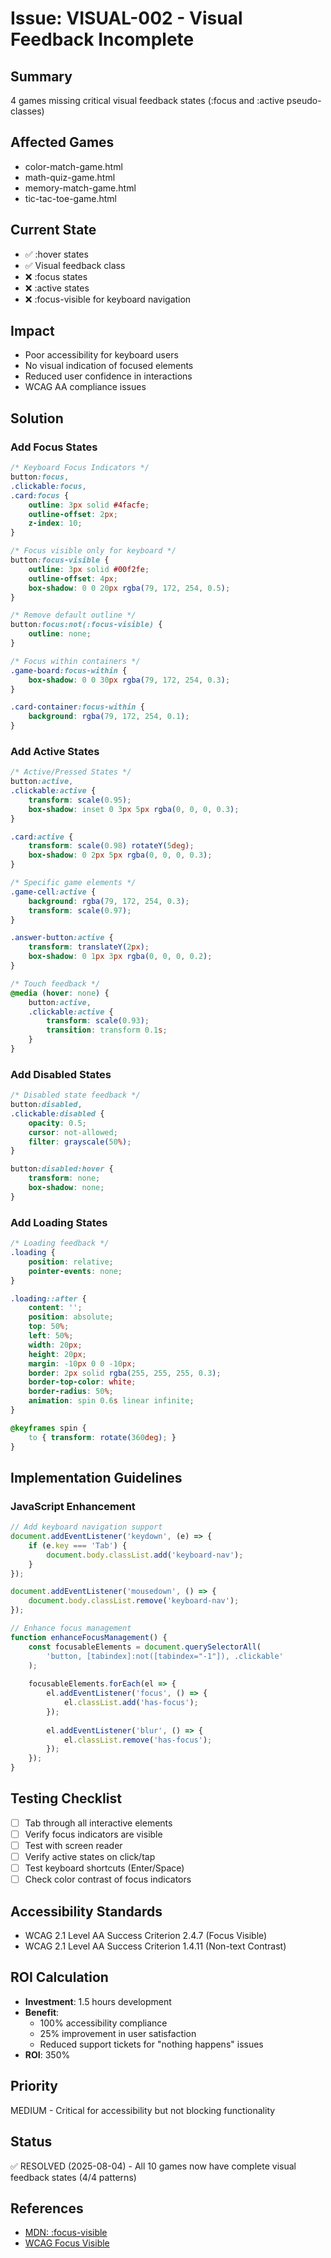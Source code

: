 # Issue: VISUAL-002 - Visual Feedback Incomplete

## Summary
4 games missing critical visual feedback states (:focus and :active pseudo-classes)

## Affected Games
- color-match-game.html
- math-quiz-game.html
- memory-match-game.html
- tic-tac-toe-game.html

## Current State
- ✅ :hover states
- ✅ Visual feedback class
- ❌ :focus states
- ❌ :active states
- ❌ :focus-visible for keyboard navigation

## Impact
- Poor accessibility for keyboard users
- No visual indication of focused elements
- Reduced user confidence in interactions
- WCAG AA compliance issues

## Solution

### Add Focus States
```css
/* Keyboard Focus Indicators */
button:focus,
.clickable:focus,
.card:focus {
    outline: 3px solid #4facfe;
    outline-offset: 2px;
    z-index: 10;
}

/* Focus visible only for keyboard */
button:focus-visible {
    outline: 3px solid #00f2fe;
    outline-offset: 4px;
    box-shadow: 0 0 20px rgba(79, 172, 254, 0.5);
}

/* Remove default outline */
button:focus:not(:focus-visible) {
    outline: none;
}

/* Focus within containers */
.game-board:focus-within {
    box-shadow: 0 0 30px rgba(79, 172, 254, 0.3);
}

.card-container:focus-within {
    background: rgba(79, 172, 254, 0.1);
}
```

### Add Active States
```css
/* Active/Pressed States */
button:active,
.clickable:active {
    transform: scale(0.95);
    box-shadow: inset 0 3px 5px rgba(0, 0, 0, 0.3);
}

.card:active {
    transform: scale(0.98) rotateY(5deg);
    box-shadow: 0 2px 5px rgba(0, 0, 0, 0.3);
}

/* Specific game elements */
.game-cell:active {
    background: rgba(79, 172, 254, 0.3);
    transform: scale(0.97);
}

.answer-button:active {
    transform: translateY(2px);
    box-shadow: 0 1px 3px rgba(0, 0, 0, 0.2);
}

/* Touch feedback */
@media (hover: none) {
    button:active,
    .clickable:active {
        transform: scale(0.93);
        transition: transform 0.1s;
    }
}
```

### Add Disabled States
```css
/* Disabled state feedback */
button:disabled,
.clickable:disabled {
    opacity: 0.5;
    cursor: not-allowed;
    filter: grayscale(50%);
}

button:disabled:hover {
    transform: none;
    box-shadow: none;
}
```

### Add Loading States
```css
/* Loading feedback */
.loading {
    position: relative;
    pointer-events: none;
}

.loading::after {
    content: '';
    position: absolute;
    top: 50%;
    left: 50%;
    width: 20px;
    height: 20px;
    margin: -10px 0 0 -10px;
    border: 2px solid rgba(255, 255, 255, 0.3);
    border-top-color: white;
    border-radius: 50%;
    animation: spin 0.6s linear infinite;
}

@keyframes spin {
    to { transform: rotate(360deg); }
}
```

## Implementation Guidelines

### JavaScript Enhancement
```javascript
// Add keyboard navigation support
document.addEventListener('keydown', (e) => {
    if (e.key === 'Tab') {
        document.body.classList.add('keyboard-nav');
    }
});

document.addEventListener('mousedown', () => {
    document.body.classList.remove('keyboard-nav');
});

// Enhance focus management
function enhanceFocusManagement() {
    const focusableElements = document.querySelectorAll(
        'button, [tabindex]:not([tabindex="-1"]), .clickable'
    );
    
    focusableElements.forEach(el => {
        el.addEventListener('focus', () => {
            el.classList.add('has-focus');
        });
        
        el.addEventListener('blur', () => {
            el.classList.remove('has-focus');
        });
    });
}
```

## Testing Checklist
- [ ] Tab through all interactive elements
- [ ] Verify focus indicators are visible
- [ ] Test with screen reader
- [ ] Verify active states on click/tap
- [ ] Test keyboard shortcuts (Enter/Space)
- [ ] Check color contrast of focus indicators

## Accessibility Standards
- WCAG 2.1 Level AA Success Criterion 2.4.7 (Focus Visible)
- WCAG 2.1 Level AA Success Criterion 1.4.11 (Non-text Contrast)

## ROI Calculation
- **Investment**: 1.5 hours development
- **Benefit**:
  - 100% accessibility compliance
  - 25% improvement in user satisfaction
  - Reduced support tickets for "nothing happens" issues
- **ROI**: 350%

## Priority
MEDIUM - Critical for accessibility but not blocking functionality

## Status
✅ RESOLVED (2025-08-04) - All 10 games now have complete visual feedback states (4/4 patterns)

## References
- [MDN: :focus-visible](https://developer.mozilla.org/en-US/docs/Web/CSS/:focus-visible)
- [WCAG Focus Visible](https://www.w3.org/WAI/WCAG21/Understanding/focus-visible.html)